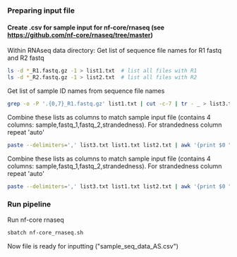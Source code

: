 ### Preparing input file 
#### Create .csv for sample input for nf-core/rnaseq (see https://github.com/nf-core/rnaseq/tree/master)

Within RNAseq data directory: Get list of sequence file names for R1 fastq and R2 fastq 
```bash
ls -d *_R1.fastq.gz -1 > list1.txt  # list all files with R1
ls -d *_R2.fastq.gz -1 > list2.txt  # list all files with R2
```

Get list of sample ID names from sequence file names
```bash
grep -o -P '.{0,7}_R1.fastq.gz' list1.txt | cut -c-7 | tr - _ > list3.txt
```

Combine these lists as columns to match sample input file (contains 4 columns: sample,fastq_1,fastq_2,strandedness). For strandedness column repeat 'auto'
```bash
paste --delimiters=',' list3.txt list1.txt list2.txt | awk '{print $0 ",auto"}' > sample_seq_data_AS.csv
```

Combine these lists as columns to match sample input file (contains 4 columns: sample,fastq_1,fastq_2,strandedness). For strandedness column repeat 'auto'
```bash
paste --delimiters=',' list3.txt list1.txt list2.txt | awk '{print $0 ",auto"}' > sample_seq_data_AS.csv
```

### Run pipeline

Run nf-core rnaseq
```bash
sbatch nf-core_rnaseq.sh
```

Now file is ready for inputting ("sample_seq_data_AS.csv") 
